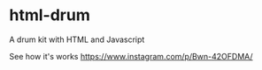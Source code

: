 # html-drum
A drum kit with HTML and Javascript

See how it's works
https://www.instagram.com/p/Bwn-42OFDMA/
